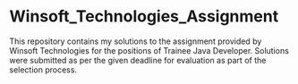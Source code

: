 # Winsoft_Technologies_Assignment
This repository contains my solutions to the assignment provided by Winsoft Technologies for the positions of Trainee Java Developer. Solutions were submitted as per the given deadline for evaluation as part of the selection process.
